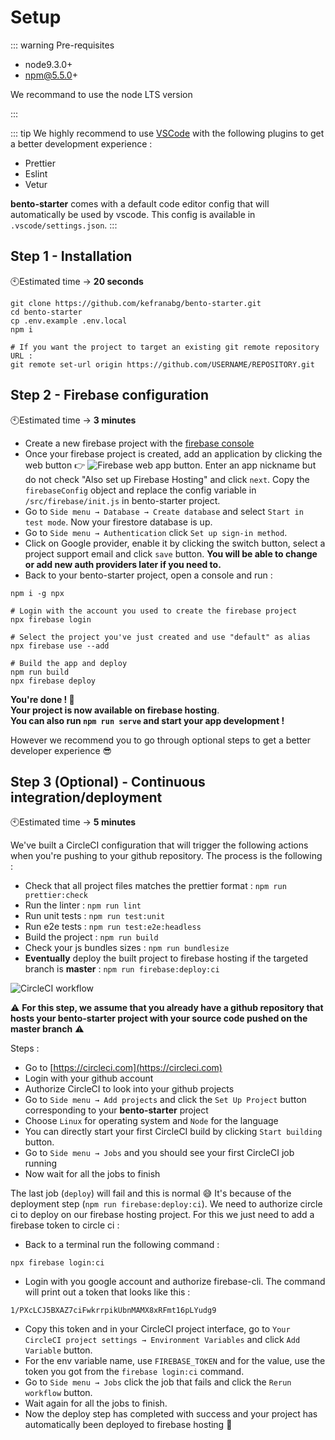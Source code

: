 # Setup

::: warning Pre-requisites

- node9.3.0+
- npm@5.5.0+

We recommand to use the node LTS version

:::

::: tip
We highly recommend to use [VSCode](https://code.visualstudio.com/) with the following plugins to get a better development experience :

- Prettier
- Eslint
- Vetur

**bento-starter** comes with a default code editor config that will automatically be used by vscode. This config is available in `.vscode/settings.json`.
:::

## Step 1 - Installation

🕙Estimated time → **20 seconds**
<br />

```
git clone https://github.com/kefranabg/bento-starter.git
cd bento-starter
cp .env.example .env.local
npm i

# If you want the project to target an existing git remote repository URL :
git remote set-url origin https://github.com/USERNAME/REPOSITORY.git
```

## Step 2 - Firebase configuration

🕙Estimated time → **3 minutes**
<br />

- Create a new firebase project with the [firebase console](https://console.firebase.google.com)
- Once your firebase project is created, add an application by clicking the web button 👉 ![Firebase web app button](/assets/img/firebase-web-btn.jpg). Enter an app nickname but do not check "Also set up Firebase Hosting" and click `next`. Copy the `firebaseConfig` object and replace the config variable in `/src/firebase/init.js` in bento-starter project.
- Go to `Side menu → Database → Create database` and select `Start in test mode`. Now your firestore database is up.
- Go to `Side menu → Authentication` click `Set up sign-in method`.
- Click on Google provider, enable it by clicking the switch button, select a project support email and click `save` button. **You will be able to change or add new auth providers later if you need to.**
- Back to your bento-starter project, open a console and run :

```
npm i -g npx

# Login with the account you used to create the firebase project
npx firebase login

# Select the project you've just created and use "default" as alias
npx firebase use --add

# Build the app and deploy
npm run build
npx firebase deploy
```

**You're done ! :tada:**<br />
**Your project is now available on firebase hosting**.<br />
**You can also run `npm run serve` and start your app development !**

However we recommend you to go through optional steps to get a better developer experience :sunglasses:

## Step 3 (Optional) - Continuous integration/deployment

🕙Estimated time → **5 minutes**
<br />

We've built a CircleCI configuration that will trigger the following actions when you're pushing to your github repository.
The process is the following :

- Check that all project files matches the prettier format : `npm run prettier:check`
- Run the linter : `npm run lint`
- Run unit tests : `npm run test:unit`
- Run e2e tests : `npm run test:e2e:headless`
- Build the project : `npm run build`
- Check your js bundles sizes : `npm run bundlesize`
- **Eventually** deploy the built project to firebase hosting if the targeted branch is **master** : `npm run firebase:deploy:ci`

![CircleCI workflow](/assets/img/ci-workflow.jpg)

⚠️ **For this step, we assume that you already have a github repository that hosts your bento-starter project with your source code pushed on the master branch** ⚠️

Steps :

- Go to [https://circleci.com](https://circleci.com)
- Login with your github account
- Authorize CircleCI to look into your github projects
- Go to `Side menu → Add projects` and click the `Set Up Project` button corresponding to your **bento-starter** project
- Choose `Linux` for operating system and `Node` for the language
- You can directly start your first CircleCI build by clicking `Start building` button.
- Go to `Side menu → Jobs` and you should see your first CircleCI job running
- Now wait for all the jobs to finish

The last job (`deploy`) will fail and this is normal :sweat_smile: It's because of the deployment step (`npm run firebase:deploy:ci`). We need to authorize circle ci to deploy on our firebase hosting project. For this we just need to add a firebase token to circle ci :

- Back to a terminal run the following command :

```
npx firebase login:ci
```

- Login with you google account and authorize firebase-cli. The command will print out a token that looks like this :

```
1/PXcLCJ5BXAZ7ciFwkrrpikUbnMAMX8xRFmt16pLYudg9
```

- Copy this token and in your CircleCI project interface, go to `Your CircleCI project settings → Environment Variables` and click `Add Variable` button.
- For the env variable name, use `FIREBASE_TOKEN` and for the value, use the token you got from the `firebase login:ci` command.
- Go to `Side menu → Jobs` click the job that fails and click the `Rerun workflow` button.
- Wait again for all the jobs to finish.
- Now the deploy step has completed with success and your project has automatically been deployed to firebase hosting :tada:
